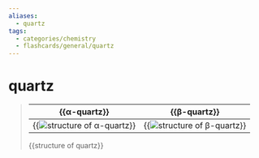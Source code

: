 ```yaml
---
aliases:
  - quartz
tags:
  - categories/chemistry
  - flashcards/general/quartz
---
```


# quartz

> | {{α-quartz}} | {{β-quartz}} |
> |-|-|
> | {{![structure of α-quartz](../archives/Wikimedia%20Commons/Α-Quartz.svg)}} | {{![structure of β-quartz](../archives/Wikimedia%20Commons/Β-Quartz.svg)}} |
>
> {{structure of quartz}} <!--SR:!2024-01-22,217,310!2024-01-23,218,310!2023-10-17,120,250!2023-10-12,115,250!2023-12-24,194,310-->
